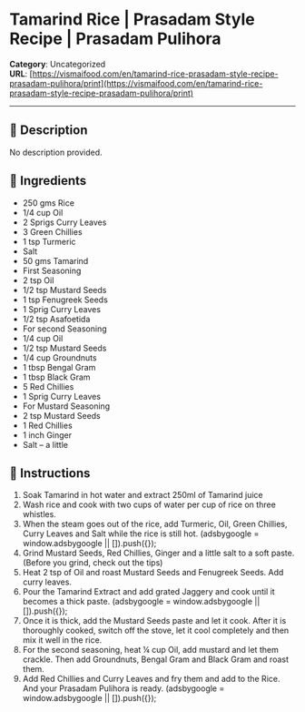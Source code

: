 # Tamarind Rice | Prasadam Style Recipe | Prasadam Pulihora

**Category**: Uncategorized  
**URL**: [https://vismaifood.com/en/tamarind-rice-prasadam-style-recipe-prasadam-pulihora/print](https://vismaifood.com/en/tamarind-rice-prasadam-style-recipe-prasadam-pulihora/print)  


---

## 📝 Description
No description provided.



## 🧂 Ingredients
- 250 gms Rice
- 1/4 cup Oil
- 2 Sprigs Curry Leaves
- 3 Green Chillies
- 1 tsp Turmeric
- Salt
- 50 gms Tamarind
- First Seasoning
- 2 tsp Oil
- 1/2 tsp Mustard Seeds
- 1 tsp Fenugreek Seeds
- 1 Sprig Curry Leaves
- 1/2 tsp Asafoetida
- For second Seasoning
- 1/4 cup Oil
- 1/2 tsp Mustard Seeds
- 1/4 cup Groundnuts
- 1 tbsp Bengal Gram
- 1 tbsp Black Gram
- 5 Red Chillies
- 1 Sprig Curry Leaves
- For Mustard Seasoning
- 2 tsp Mustard Seeds
- 1 Red Chillies
- 1 inch Ginger
- Salt – a little

## 🍳 Instructions
1. Soak Tamarind in hot water and extract 250ml of Tamarind juice
2. Wash rice and cook with two cups of water per cup of rice on three whistles.
3. When the steam goes out of the rice, add Turmeric, Oil, Green Chillies, Curry Leaves and Salt while the rice is still hot. (adsbygoogle = window.adsbygoogle || []).push({});
4. Grind Mustard Seeds, Red Chillies, Ginger and a little salt to a soft paste. (Before you grind, check out the tips)
5. Heat 2 tsp of Oil and roast Mustard Seeds and Fenugreek Seeds. Add curry leaves.
6. Pour the Tamarind Extract and add grated Jaggery and cook until it becomes a thick paste. (adsbygoogle = window.adsbygoogle || []).push({});
7. Once it is thick, add the Mustard Seeds paste and let it cook. After it is thoroughly cooked, switch off the stove, let it cool completely and then mix it well in the rice.
8. For the second seasoning, heat ¼ cup Oil, add mustard and let them crackle. Then add Groundnuts, Bengal Gram and Black Gram and roast them.
9. Add Red Chillies and Curry Leaves and fry them and add to the Rice. And your Prasadam Pulihora is ready. (adsbygoogle = window.adsbygoogle || []).push({});


